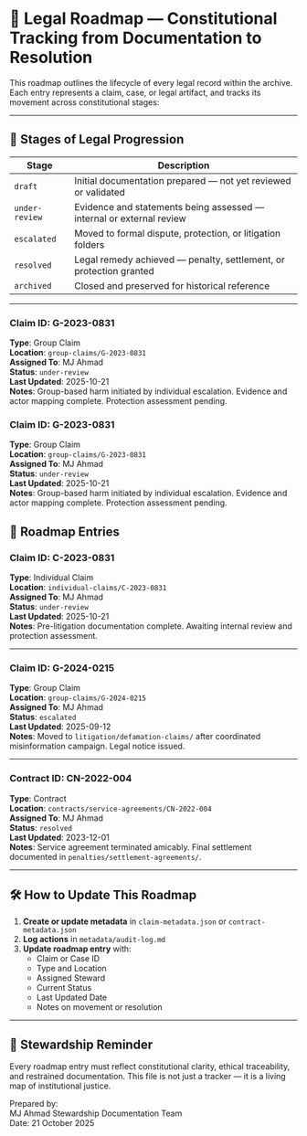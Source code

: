 # 🧭 Legal Roadmap — Constitutional Tracking from Documentation to Resolution

This roadmap outlines the lifecycle of every legal record within the archive. Each entry represents a claim, case, or legal artifact, and tracks its movement across constitutional stages:

---

## 📂 Stages of Legal Progression

| Stage                | Description                                                                 |
|----------------------|-----------------------------------------------------------------------------|
| `draft`              | Initial documentation prepared — not yet reviewed or validated              |
| `under-review`       | Evidence and statements being assessed — internal or external review        |
| `escalated`          | Moved to formal dispute, protection, or litigation folders                  |
| `resolved`           | Legal remedy achieved — penalty, settlement, or protection granted          |
| `archived`           | Closed and preserved for historical reference                               |

---

### Claim ID: G-2023-0831  
**Type**: Group Claim  
**Location**: `group-claims/G-2023-0831`  
**Assigned To**: MJ Ahmad  
**Status**: `under-review`  
**Last Updated**: 2025-10-21  
**Notes**: Group-based harm initiated by individual escalation. Evidence and actor mapping complete. Protection assessment pending.


### Claim ID: G-2023-0831  
**Type**: Group Claim  
**Location**: `group-claims/G-2023-0831`  
**Assigned To**: MJ Ahmad  
**Status**: `under-review`  
**Last Updated**: 2025-10-21  
**Notes**: Group-based harm initiated by individual escalation. Evidence and actor mapping complete. Protection assessment pending.

## 📄 Roadmap Entries

### Claim ID: C-2023-0831  
**Type**: Individual Claim  
**Location**: `individual-claims/C-2023-0831`  
**Assigned To**: MJ Ahmad  
**Status**: `under-review`  
**Last Updated**: 2025-10-21  
**Notes**: Pre-litigation documentation complete. Awaiting internal review and protection assessment.

---

### Claim ID: G-2024-0215  
**Type**: Group Claim  
**Location**: `group-claims/G-2024-0215`  
**Assigned To**: MJ Ahmad  
**Status**: `escalated`  
**Last Updated**: 2025-09-12  
**Notes**: Moved to `litigation/defamation-claims/` after coordinated misinformation campaign. Legal notice issued.

---

### Contract ID: CN-2022-004  
**Type**: Contract  
**Location**: `contracts/service-agreements/CN-2022-004`  
**Assigned To**: MJ Ahmad  
**Status**: `resolved`  
**Last Updated**: 2023-12-01  
**Notes**: Service agreement terminated amicably. Final settlement documented in `penalties/settlement-agreements/`.

---

## 🛠️ How to Update This Roadmap

1. **Create or update metadata** in `claim-metadata.json` or `contract-metadata.json`
2. **Log actions** in `metadata/audit-log.md`
3. **Update roadmap entry** with:
   - Claim or Case ID
   - Type and Location
   - Assigned Steward
   - Current Status
   - Last Updated Date
   - Notes on movement or resolution

---

## 🧠 Stewardship Reminder

Every roadmap entry must reflect constitutional clarity, ethical traceability, and restrained documentation. This file is not just a tracker — it is a living map of institutional justice.

Prepared by:  
MJ Ahmad Stewardship Documentation Team  
Date: 21 October 2025

